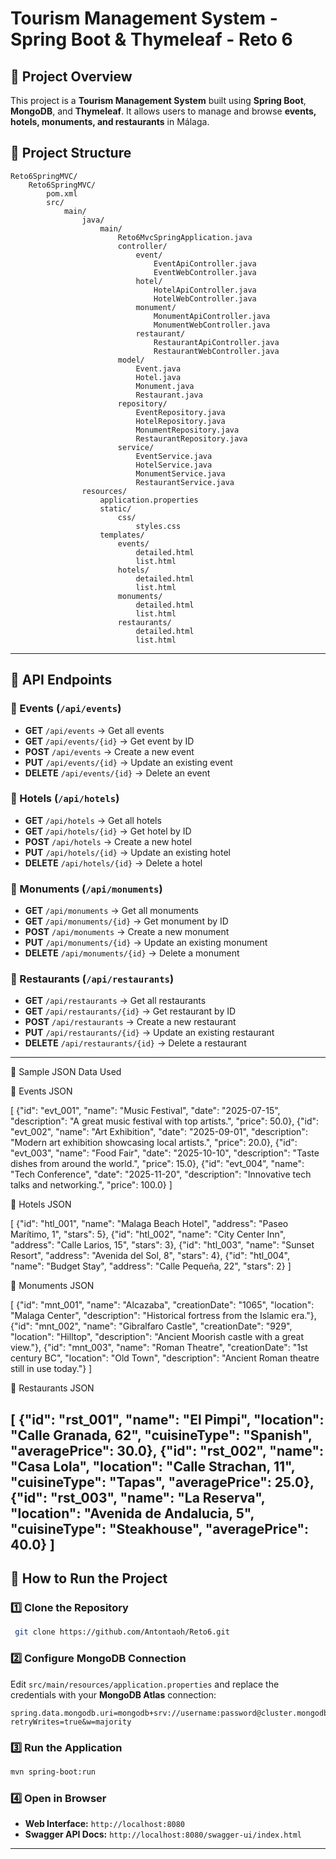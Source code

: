 # Tourism Management System - Spring Boot & Thymeleaf - Reto 6

## 📌 Project Overview
This project is a **Tourism Management System** built using **Spring Boot**, **MongoDB**, and **Thymeleaf**. It allows users to manage and browse **events, hotels, monuments, and restaurants** in Málaga.

## **📂 Project Structure**

```
Reto6SpringMVC/
    Reto6SpringMVC/
        pom.xml
        src/
            main/
                java/
                    main/
                        Reto6MvcSpringApplication.java
                        controller/
                            event/
                                EventApiController.java
                                EventWebController.java
                            hotel/
                                HotelApiController.java
                                HotelWebController.java
                            monument/
                                MonumentApiController.java
                                MonumentWebController.java
                            restaurant/
                                RestaurantApiController.java
                                RestaurantWebController.java
                        model/
                            Event.java
                            Hotel.java
                            Monument.java
                            Restaurant.java
                        repository/
                            EventRepository.java
                            HotelRepository.java
                            MonumentRepository.java
                            RestaurantRepository.java
                        service/
                            EventService.java
                            HotelService.java
                            MonumentService.java
                            RestaurantService.java
                resources/
                    application.properties
                    static/
                        css/
                            styles.css
                    templates/
                        events/
                            detailed.html
                            list.html
                        hotels/
                            detailed.html
                            list.html
                        monuments/
                            detailed.html
                            list.html
                        restaurants/
                            detailed.html
                            list.html
```

---

## **📌 API Endpoints**

### **🔹 Events (`/api/events`)**
- **GET** `/api/events` → Get all events
- **GET** `/api/events/{id}` → Get event by ID
- **POST** `/api/events` → Create a new event
- **PUT** `/api/events/{id}` → Update an existing event
- **DELETE** `/api/events/{id}` → Delete an event

### **🔹 Hotels (`/api/hotels`)**
- **GET** `/api/hotels` → Get all hotels
- **GET** `/api/hotels/{id}` → Get hotel by ID
- **POST** `/api/hotels` → Create a new hotel
- **PUT** `/api/hotels/{id}` → Update an existing hotel
- **DELETE** `/api/hotels/{id}` → Delete a hotel

### **🔹 Monuments (`/api/monuments`)**
- **GET** `/api/monuments` → Get all monuments
- **GET** `/api/monuments/{id}` → Get monument by ID
- **POST** `/api/monuments` → Create a new monument
- **PUT** `/api/monuments/{id}` → Update an existing monument
- **DELETE** `/api/monuments/{id}` → Delete a monument

### **🔹 Restaurants (`/api/restaurants`)**
- **GET** `/api/restaurants` → Get all restaurants
- **GET** `/api/restaurants/{id}` → Get restaurant by ID
- **POST** `/api/restaurants` → Create a new restaurant
- **PUT** `/api/restaurants/{id}` → Update an existing restaurant
- **DELETE** `/api/restaurants/{id}` → Delete a restaurant

---
📌 Sample JSON Data Used

🔹 Events JSON

[
{"id": "evt_001", "name": "Music Festival", "date": "2025-07-15", "description": "A great music festival with top artists.", "price": 50.0},
{"id": "evt_002", "name": "Art Exhibition", "date": "2025-09-01", "description": "Modern art exhibition showcasing local artists.", "price": 20.0},
{"id": "evt_003", "name": "Food Fair", "date": "2025-10-10", "description": "Taste dishes from around the world.", "price": 15.0},
{"id": "evt_004", "name": "Tech Conference", "date": "2025-11-20", "description": "Innovative tech talks and networking.", "price": 100.0}
]

🔹 Hotels JSON

[
{"id": "htl_001", "name": "Malaga Beach Hotel", "address": "Paseo Marítimo, 1", "stars": 5},
{"id": "htl_002", "name": "City Center Inn", "address": "Calle Larios, 15", "stars": 3},
{"id": "htl_003", "name": "Sunset Resort", "address": "Avenida del Sol, 8", "stars": 4},
{"id": "htl_004", "name": "Budget Stay", "address": "Calle Pequeña, 22", "stars": 2}
]

🔹 Monuments JSON

[
{"id": "mnt_001", "name": "Alcazaba", "creationDate": "1065", "location": "Malaga Center", "description": "Historical fortress from the Islamic era."},
{"id": "mnt_002", "name": "Gibralfaro Castle", "creationDate": "929", "location": "Hilltop", "description": "Ancient Moorish castle with a great view."},
{"id": "mnt_003", "name": "Roman Theatre", "creationDate": "1st century BC", "location": "Old Town", "description": "Ancient Roman theatre still in use today."}
]

🔹 Restaurants JSON

[
{"id": "rst_001", "name": "El Pimpi", "location": "Calle Granada, 62", "cuisineType": "Spanish", "averagePrice": 30.0},
{"id": "rst_002", "name": "Casa Lola", "location": "Calle Strachan, 11", "cuisineType": "Tapas", "averagePrice": 25.0},
{"id": "rst_003", "name": "La Reserva", "location": "Avenida de Andalucia, 5", "cuisineType": "Steakhouse", "averagePrice": 40.0}
]
---

## **🚀 How to Run the Project**

### **1️⃣ Clone the Repository**
```sh
 git clone https://github.com/Antontaoh/Reto6.git
```

### **2️⃣ Configure MongoDB Connection**
Edit `src/main/resources/application.properties` and replace the credentials with your **MongoDB Atlas** connection:
```properties
spring.data.mongodb.uri=mongodb+srv://username:password@cluster.mongodb.net/TourismDB?retryWrites=true&w=majority
```

### **3️⃣ Run the Application**
```sh
mvn spring-boot:run
```

### **4️⃣ Open in Browser**
- **Web Interface:** `http://localhost:8080`
- **Swagger API Docs:** `http://localhost:8080/swagger-ui/index.html`

---

